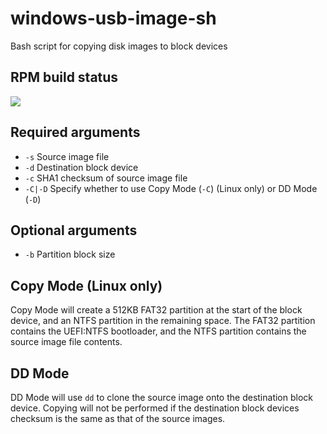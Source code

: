 # windows-usb-image-sh

Bash script for copying disk images to block devices

## RPM build status

<a href="https://copr.fedorainfracloud.org/coprs/socminarch/windows-usb-image-sh/package/windows-usb-image-sh/"><img src="https://copr.fedorainfracloud.org/coprs/socminarch/windows-usb-image-sh/package/windows-usb-image-sh/status_image/last_build.png" /></a>

## Required arguments
* `-s`    Source image file
* `-d`    Destination block device
* `-c`    SHA1 checksum of source image file
* `-C|-D` Specify whether to use Copy Mode (`-C`) (Linux only) or DD Mode (`-D`)

## Optional arguments
* `-b`    Partition block size

## Copy Mode (Linux only)
Copy Mode will create a 512KB FAT32 partition at the start of the block device, and an NTFS partition in the remaining space. The FAT32 partition contains the UEFI:NTFS bootloader, and the NTFS partition contains the source image file contents.

## DD Mode
DD Mode will use `dd` to clone the source image onto the destination block device. Copying will not be performed if the destination block devices checksum is the same as that of the source images.

